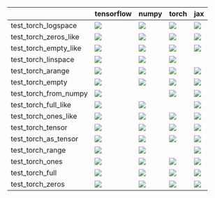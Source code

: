 |                       | tensorflow                                                                                                                                                                             | numpy                                                                                                                                                                              | torch                                                                                                                                                                                  | jax                                                                                                                                                                                    |
|:----------------------|:---------------------------------------------------------------------------------------------------------------------------------------------------------------------------------------|:-----------------------------------------------------------------------------------------------------------------------------------------------------------------------------------|:---------------------------------------------------------------------------------------------------------------------------------------------------------------------------------------|:---------------------------------------------------------------------------------------------------------------------------------------------------------------------------------------|
| test_torch_logspace   | <a href="https://github.com/unifyai/ivy/actions/runs/3671625281/jobs/6207020731" rel="noopener noreferrer" target="_blank"><img src=https://img.shields.io/badge/-success-success></a> | <a href="https://github.com/unifyai/ivy/actions/runs/3675485354/jobs/6214987033" rel="noopener noreferrer" target="_blank"><img src=https://img.shields.io/badge/-failure-red></a> | <a href="https://github.com/unifyai/ivy/actions/runs/3675485354/jobs/6215013269" rel="noopener noreferrer" target="_blank"><img src=https://img.shields.io/badge/-failure-red></a>     | <a href="https://github.com/unifyai/ivy/actions/runs/3675485354/jobs/6214995128" rel="noopener noreferrer" target="_blank"><img src=https://img.shields.io/badge/-failure-red></a>     |
| test_torch_zeros_like | <a href="https://github.com/unifyai/ivy/actions/runs/3622119647/jobs/6106458989" rel="noopener noreferrer" target="_blank"><img src=https://img.shields.io/badge/-success-success></a> | <a href="https://github.com/unifyai/ivy/actions/runs/3675485354/jobs/6215008048" rel="noopener noreferrer" target="_blank"><img src=https://img.shields.io/badge/-failure-red></a> | <a href="https://github.com/unifyai/ivy/actions/runs/3675485354/jobs/6214999006" rel="noopener noreferrer" target="_blank"><img src=https://img.shields.io/badge/-failure-red></a>     | <a href="https://github.com/unifyai/ivy/actions/runs/3675485354/jobs/6214992959" rel="noopener noreferrer" target="_blank"><img src=https://img.shields.io/badge/-failure-red></a>     |
| test_torch_empty_like | <a href="https://github.com/unifyai/ivy/actions/runs/3622119647/jobs/6106456389" rel="noopener noreferrer" target="_blank"><img src=https://img.shields.io/badge/-success-success></a> | <a href="https://github.com/unifyai/ivy/actions/runs/3675485354/jobs/6214999006" rel="noopener noreferrer" target="_blank"><img src=https://img.shields.io/badge/-failure-red></a> | <a href="https://github.com/unifyai/ivy/actions/runs/3675485354/jobs/6215001850" rel="noopener noreferrer" target="_blank"><img src=https://img.shields.io/badge/-failure-red></a>     | <a href="https://github.com/unifyai/ivy/actions/runs/3622119647/jobs/6106472750" rel="noopener noreferrer" target="_blank"><img src=https://img.shields.io/badge/-success-success></a> |
| test_torch_linspace   | <a href="https://github.com/unifyai/ivy/actions/runs/3675485354/jobs/6214995128" rel="noopener noreferrer" target="_blank"><img src=https://img.shields.io/badge/-failure-red></a>     | <a href="https://github.com/unifyai/ivy/actions/runs/3675485354/jobs/6215006193" rel="noopener noreferrer" target="_blank"><img src=https://img.shields.io/badge/-failure-red></a> | <a href="https://github.com/unifyai/ivy/actions/runs/3675485354/jobs/6215008048" rel="noopener noreferrer" target="_blank"><img src=https://img.shields.io/badge/-failure-red></a>     |                                                                                                                                                                                        |
| test_torch_arange     | <a href="https://github.com/unifyai/ivy/actions/runs/3622119647/jobs/6106479019" rel="noopener noreferrer" target="_blank"><img src=https://img.shields.io/badge/-success-success></a> | <a href="https://github.com/unifyai/ivy/actions/runs/3675485354/jobs/6214999006" rel="noopener noreferrer" target="_blank"><img src=https://img.shields.io/badge/-failure-red></a> | <a href="https://github.com/unifyai/ivy/actions/runs/3675485354/jobs/6215007645" rel="noopener noreferrer" target="_blank"><img src=https://img.shields.io/badge/-failure-red></a>     | <a href="https://github.com/unifyai/ivy/actions/runs/3675485354/jobs/6215007183" rel="noopener noreferrer" target="_blank"><img src=https://img.shields.io/badge/-failure-red></a>     |
| test_torch_empty      | <a href="https://github.com/unifyai/ivy/actions/runs/3675485354/jobs/6214996205" rel="noopener noreferrer" target="_blank"><img src=https://img.shields.io/badge/-failure-red></a>     | <a href="https://github.com/unifyai/ivy/actions/runs/3675485354/jobs/6214992959" rel="noopener noreferrer" target="_blank"><img src=https://img.shields.io/badge/-failure-red></a> | <a href="https://github.com/unifyai/ivy/actions/runs/3662472773/jobs/6191600063" rel="noopener noreferrer" target="_blank"><img src=https://img.shields.io/badge/-success-success></a> | <a href="https://github.com/unifyai/ivy/actions/runs/3675485354/jobs/6214994492" rel="noopener noreferrer" target="_blank"><img src=https://img.shields.io/badge/-failure-red></a>     |
| test_torch_from_numpy | <a href="https://github.com/unifyai/ivy/actions/runs/3675485354/jobs/6215007645" rel="noopener noreferrer" target="_blank"><img src=https://img.shields.io/badge/-failure-red></a>     |                                                                                                                                                                                    | <a href="https://github.com/unifyai/ivy/actions/runs/3675485354/jobs/6214994492" rel="noopener noreferrer" target="_blank"><img src=https://img.shields.io/badge/-failure-red></a>     | <a href="https://github.com/unifyai/ivy/actions/runs/3622119647/jobs/6106479019" rel="noopener noreferrer" target="_blank"><img src=https://img.shields.io/badge/-failure-red></a>     |
| test_torch_full_like  | <a href="null" rel="noopener noreferrer" target="_blank"><img src=https://img.shields.io/badge/-success-success></a>                                                                   | <a href="https://github.com/unifyai/ivy/actions/runs/3675485354/jobs/6214985659" rel="noopener noreferrer" target="_blank"><img src=https://img.shields.io/badge/-failure-red></a> |                                                                                                                                                                                        | <a href="https://github.com/unifyai/ivy/actions/runs/3675485354/jobs/6214994492" rel="noopener noreferrer" target="_blank"><img src=https://img.shields.io/badge/-failure-red></a>     |
| test_torch_ones_like  | <a href="https://github.com/unifyai/ivy/actions/runs/3622119647/jobs/6106469015" rel="noopener noreferrer" target="_blank"><img src=https://img.shields.io/badge/-success-success></a> | <a href="https://github.com/unifyai/ivy/actions/runs/3675485354/jobs/6215010120" rel="noopener noreferrer" target="_blank"><img src=https://img.shields.io/badge/-failure-red></a> | <a href="https://github.com/unifyai/ivy/actions/runs/3675485354/jobs/6215012824" rel="noopener noreferrer" target="_blank"><img src=https://img.shields.io/badge/-failure-red></a>     | <a href="https://github.com/unifyai/ivy/actions/runs/3697711189/jobs/6263029670" rel="noopener noreferrer" target="_blank"><img src=https://img.shields.io/badge/-success-success></a> |
| test_torch_tensor     | <a href="https://github.com/unifyai/ivy/actions/runs/3675485354/jobs/6215010915" rel="noopener noreferrer" target="_blank"><img src=https://img.shields.io/badge/-failure-red></a>     | <a href="https://github.com/unifyai/ivy/actions/runs/3684559408/jobs/6234440296" rel="noopener noreferrer" target="_blank"><img src=https://img.shields.io/badge/-failure-red></a> | <a href="https://github.com/unifyai/ivy/actions/runs/3675485354/jobs/6214988474" rel="noopener noreferrer" target="_blank"><img src=https://img.shields.io/badge/-failure-red></a>     | <a href="https://github.com/unifyai/ivy/actions/runs/3675485354/jobs/6215001850" rel="noopener noreferrer" target="_blank"><img src=https://img.shields.io/badge/-failure-red></a>     |
| test_torch_as_tensor  | <a href="https://github.com/unifyai/ivy/actions/runs/3675485354/jobs/6214989434" rel="noopener noreferrer" target="_blank"><img src=https://img.shields.io/badge/-failure-red></a>     | <a href="https://github.com/unifyai/ivy/actions/runs/3675485354/jobs/6214987033" rel="noopener noreferrer" target="_blank"><img src=https://img.shields.io/badge/-failure-red></a> | <a href="https://github.com/unifyai/ivy/actions/runs/3675485354/jobs/6215010915" rel="noopener noreferrer" target="_blank"><img src=https://img.shields.io/badge/-failure-red></a>     | <a href="https://github.com/unifyai/ivy/actions/runs/3675485354/jobs/6214994492" rel="noopener noreferrer" target="_blank"><img src=https://img.shields.io/badge/-failure-red></a>     |
| test_torch_range      | <a href="https://github.com/unifyai/ivy/actions/runs/3675485354/jobs/6214989434" rel="noopener noreferrer" target="_blank"><img src=https://img.shields.io/badge/-failure-red></a>     | <a href="https://github.com/unifyai/ivy/actions/runs/3675485354/jobs/6215012332" rel="noopener noreferrer" target="_blank"><img src=https://img.shields.io/badge/-failure-red></a> |                                                                                                                                                                                        | <a href="https://github.com/unifyai/ivy/actions/runs/3675485354/jobs/6214993980" rel="noopener noreferrer" target="_blank"><img src=https://img.shields.io/badge/-failure-red></a>     |
| test_torch_ones       | <a href="https://github.com/unifyai/ivy/actions/runs/3675485354/jobs/6215004522" rel="noopener noreferrer" target="_blank"><img src=https://img.shields.io/badge/-failure-red></a>     | <a href="https://github.com/unifyai/ivy/actions/runs/3675485354/jobs/6215008630" rel="noopener noreferrer" target="_blank"><img src=https://img.shields.io/badge/-failure-red></a> | <a href="https://github.com/unifyai/ivy/actions/runs/3675485354/jobs/6215013269" rel="noopener noreferrer" target="_blank"><img src=https://img.shields.io/badge/-failure-red></a>     | <a href="https://github.com/unifyai/ivy/actions/runs/3675485354/jobs/6214994492" rel="noopener noreferrer" target="_blank"><img src=https://img.shields.io/badge/-failure-red></a>     |
| test_torch_full       | <a href="https://github.com/unifyai/ivy/actions/runs/3675485354/jobs/6214995128" rel="noopener noreferrer" target="_blank"><img src=https://img.shields.io/badge/-failure-red></a>     | <a href="https://github.com/unifyai/ivy/actions/runs/3675485354/jobs/6214999006" rel="noopener noreferrer" target="_blank"><img src=https://img.shields.io/badge/-failure-red></a> | <a href="https://github.com/unifyai/ivy/actions/runs/3675485354/jobs/6214989434" rel="noopener noreferrer" target="_blank"><img src=https://img.shields.io/badge/-failure-red></a>     | <a href="https://github.com/unifyai/ivy/actions/runs/3675485354/jobs/6214987033" rel="noopener noreferrer" target="_blank"><img src=https://img.shields.io/badge/-failure-red></a>     |
| test_torch_zeros      | <a href="https://github.com/unifyai/ivy/actions/runs/3675485354/jobs/6214994492" rel="noopener noreferrer" target="_blank"><img src=https://img.shields.io/badge/-failure-red></a>     | <a href="https://github.com/unifyai/ivy/actions/runs/3675485354/jobs/6215011668" rel="noopener noreferrer" target="_blank"><img src=https://img.shields.io/badge/-failure-red></a> | <a href="https://github.com/unifyai/ivy/actions/runs/3675485354/jobs/6215008630" rel="noopener noreferrer" target="_blank"><img src=https://img.shields.io/badge/-failure-red></a>     | <a href="https://github.com/unifyai/ivy/actions/runs/3675485354/jobs/6215010120" rel="noopener noreferrer" target="_blank"><img src=https://img.shields.io/badge/-failure-red></a>     |